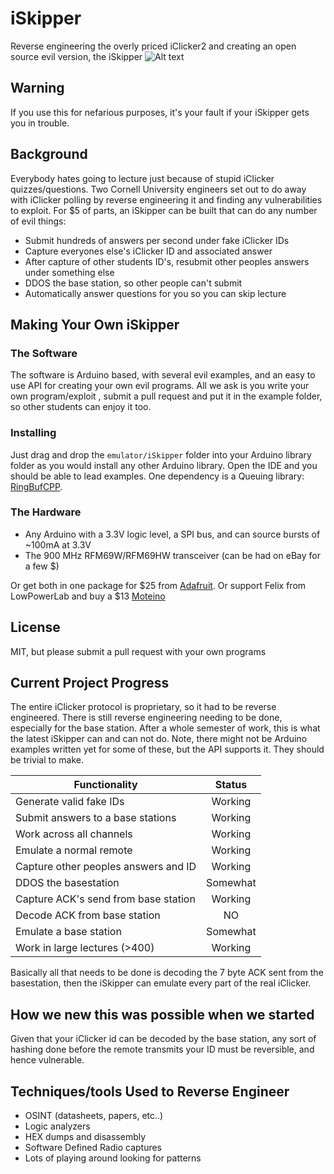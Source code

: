# iSkipper
Reverse engineering the overly priced iClicker2 and creating an open source evil version, the iSkipper
![Alt text](/pics/IMG_20170425_002113?raw=true "The iClicker2")

## Warning
If you use this for nefarious purposes, it's your fault if your iSkipper gets you in trouble.

## Background
Everybody hates going to lecture just because of stupid iClicker quizzes/questions.
Two Cornell University engineers set out to do away with iClicker polling by reverse engineering it
and finding any vulnerabilities to exploit. For $5 of parts, an iSkipper can be built that
can do any number of evil things:
* Submit hundreds of answers per second under fake iClicker IDs
* Capture everyones else's iClicker ID and associated answer
* After capture of other students ID's, resubmit other peoples answers under something else
* DDOS the base station, so other people can't submit
* Automatically answer questions for you so you can skip lecture


## Making Your Own iSkipper

### The Software
The software is Arduino based, with several evil examples, and an easy to use API
for creating your own evil programs. All we ask is you write your own program/exploit
, submit a pull request and put it in the example folder, so other students can enjoy it too.

### Installing
Just drag and drop the `emulator/iSkipper` folder into your Arduino library folder as you
would install any other Arduino library. Open the IDE and you should be able to lead examples.
One dependency is a Queuing library: [RingBufCPP](https://github.com/wizard97/Embedded_RingBuf_CPP).

### The Hardware
* Any Arduino with a 3.3V logic level, a SPI bus, and can source bursts of ~100mA at 3.3V
* The 900 MHz RFM69W/RFM69HW transceiver (can be had on eBay for a few $)

Or get both in one package for $25 from [Adafruit](https://learn.adafruit.com/adafruit-feather-m0-radio-with-rfm69-packet-radio/overview).
Or support Felix from LowPowerLab and buy a $13 [Moteino](https://lowpowerlab.com/shop/product/99)

## License
MIT, but please submit a pull request with your own programs

## Current Project Progress
The entire iClicker protocol is proprietary, so it had to be reverse engineered.
There is still reverse engineering needing to be done, especially for the base station.
After a whole semester of work, this is what the latest iSkipper can and can not do.
Note, there might not be Arduino examples written yet for some of these, but the API supports it. They should
be trivial to make.

| Functionality                        | Status           
| ------------------------------------ |:-------------:|
| Generate valid fake IDs              | Working       |
| Submit answers to a base stations    | Working       |
| Work across all channels             | Working       |
| Emulate a normal remote              | Working       |
| Capture other peoples answers and ID | Working       |
| DDOS the basestation                 | Somewhat      |
| Capture ACK's send from base station | Working       |
| Decode ACK from base station         | NO            |
| Emulate a base station               | Somewhat      |
| Work in large lectures  (>400)       | Working       |

Basically all that needs to be done is decoding the 7 byte ACK sent from the basestation,
then the iSkipper can emulate every part of the real iClicker.


## How we new this was possible when we started
Given that your iClicker id can be decoded by the base station, any sort of hashing
done before the remote transmits your ID must be reversible, and hence vulnerable.

## Techniques/tools Used to Reverse Engineer
* OSINT (datasheets, papers, etc..)
* Logic analyzers
* HEX dumps and disassembly
* Software Defined Radio captures
* Lots of playing around looking for patterns
